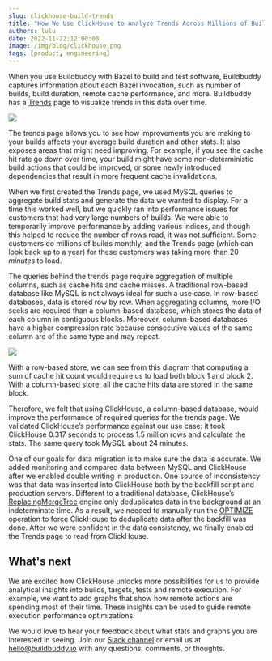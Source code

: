 ```yaml
---
slug: clickhouse-build-trends
title: "How We Use ClickHouse to Analyze Trends Across Millions of Builds"
authors: lulu
date: 2022-11-22:12:00:00
image: /img/blog/clickhouse.png
tags: [product, engineering]
---
```


When you use Buildbuddy with Bazel to build and test software, Buildbuddy
captures information about each Bazel invocation, such as number of builds, build
duration, remote cache performance, and more. Buildbuddy has
a [Trends](https://app.buildbuddy.io/trends/) page to visualize trends in this
data over time.

![](/img/blog/trends-2.png)

The trends page allows you to see how improvements you are making to your builds
affects your average build duration and other stats. It also exposes areas that
might need improving. For example, if you see the cache hit rate go down over
time, your build might have some non-deterministic build actions that could be
improved, or some newly introduced dependencies that result in more frequent
cache invalidations.

<!-- truncate -->

When we first created the Trends page, we used MySQL queries to aggregate
build stats and generate the data we wanted to display. For a time this worked
well, but we quickly ran into performance issues for customers that had very
large numbers of builds. We were able to temporarily improve performance by
adding various indices, and though this helped to reduce the number of rows
read, it was not sufficient. Some customers do millions of builds monthly, and the
Trends page (which can look back up to a year) for these customers was taking
more than 20 _minutes_ to load.

The queries behind the trends page require aggregation of multiple columns, such
as cache hits and cache misses. A traditional row-based database like MySQL is
not always ideal for such a use case. In row-based databases, data is stored row
by row. When aggregating columns, more I/O seeks are required than
a column-based database, which stores the data of each column in contiguous
blocks. Moreover, column-based databases have a higher compression rate because
consecutive values of the same column are of the same type and may repeat.

![](/img/blog/row-column-datastore.png)

With a row-based store, we can see from this diagram that computing a sum of
cache hit count would require us to load both block 1 and block 2. With
a column-based store, all the cache hits data are stored in the same block.

Therefore, we felt that using ClickHouse, a column-based database, would improve
the performance of required queries for the trends page. We validated
ClickHouse’s performance against our use case: it took ClickHouse 0.317 seconds
to process 1.5 million rows and calculate the stats. The same query took MySQL
about 24 minutes.

One of our goals for data migration is to make sure the data is accurate. We
added monitoring and compared data between MySQL and ClickHouse after we enabled
double writing in production. One source of inconsistency was that data was
inserted into ClickHouse both by the backfill script and production servers.
Different to a traditional database, ClickHouse’s
[ReplacingMergeTree](https://clickhouse.com/docs/en/engines/table-engines/mergetree-family/replacingmergetree/)
engine only deduplicates data in the background at an indeterminate time. As
a result, we needed to manually run the
[OPTIMIZE](https://clickhouse.com/docs/en/sql-reference/statements/optimize/)
operation to force ClickHouse to deduplicate data after the backfill was done.
After we were confident in the data consistency, we finally enabled the Trends
page to read from ClickHouse.

## What's next

We are excited how ClickHouse unlocks more possibilities for us to provide
analytical insights into builds, targets, tests and remote execution. For
example, we want to add graphs that show how remote actions are spending most of
their time. These insights can be used to guide remote execution performance
optimizations.

We would love to hear your feedback about what stats and graphs you are interested in seeing.
Join our [Slack channel](https://community.buildbuddy.io) or email us at
[hello@buildbuddy.io](mailto:hello@buildbuddy.io) with any questions, comments, or thoughts.
